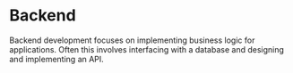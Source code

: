 # Backend

Backend development focuses on implementing business logic for applications.
Often this involves interfacing with a database and designing and implementing
an API.
